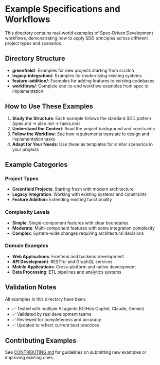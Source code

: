 # Example Specifications and Workflows

This directory contains real-world examples of Spec-Driven Development workflows, demonstrating how to apply SDD principles across different project types and scenarios.

## Directory Structure

- **greenfield/**: Examples for new projects starting from scratch
- **legacy-integration/**: Examples for modernizing existing systems
- **feature-addition/**: Examples for adding features to existing codebases
- **workflows/**: Complete end-to-end workflow examples from spec to implementation

## How to Use These Examples

1. **Study the Structure**: Each example follows the standard SDD pattern (spec.md → plan.md → tasks.md)
2. **Understand the Context**: Read the project background and constraints
3. **Follow the Workflow**: See how requirements translate to design and implementation tasks
4. **Adapt for Your Needs**: Use these as templates for similar scenarios in your projects

## Example Categories

### Project Types
- **Greenfield Projects**: Starting fresh with modern architecture
- **Legacy Integration**: Working with existing systems and constraints
- **Feature Addition**: Extending existing functionality

### Complexity Levels
- **Simple**: Single-component features with clear boundaries
- **Moderate**: Multi-component features with some integration complexity
- **Complex**: System-wide changes requiring architectural decisions

### Domain Examples
- **Web Applications**: Frontend and backend development
- **API Development**: RESTful and GraphQL services
- **Mobile Applications**: Cross-platform and native development
- **Data Processing**: ETL pipelines and analytics systems

## Validation Notes

All examples in this directory have been:
- ✅ Tested with multiple AI agents (GitHub Copilot, Claude, Gemini)
- ✅ Validated by real development teams
- ✅ Reviewed for completeness and accuracy
- ✅ Updated to reflect current best practices

## Contributing Examples

See [CONTRIBUTING.md](../CONTRIBUTING.md) for guidelines on submitting new examples or improving existing ones.